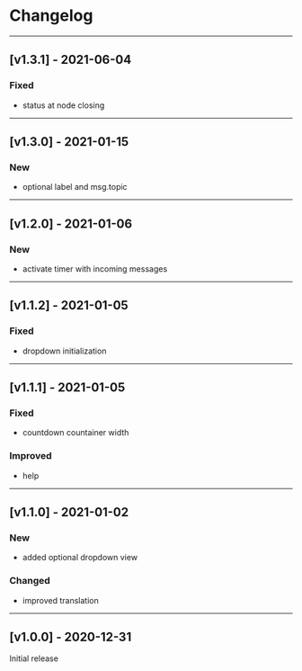 # Changelog

----------
## [v1.3.1] - 2021-06-04

### Fixed
- status at node closing

----------
## [v1.3.0] - 2021-01-15

### New
- optional label and msg.topic
  
----------
## [v1.2.0] - 2021-01-06

### New
- activate timer with incoming messages
  
----------
## [v1.1.2] - 2021-01-05

### Fixed
- dropdown initialization

----------
## [v1.1.1] - 2021-01-05

### Fixed
- countdown countainer width

### Improved
- help
  
----------
## [v1.1.0] - 2021-01-02

### New
- added optional dropdown view

### Changed
- improved translation

----------
## [v1.0.0] - 2020-12-31

Initial release